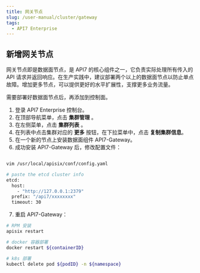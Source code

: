 ```yaml
---
title: 网关节点
slug: /user-manual/cluster/gateway
tags:
  - API7 Enterprise
---
```


## 新增网关节点

网关节点即是数据面节点，是 API7 的核心组件之一，它负责实际处理所有传入的 API 请求并返回响应。在生产实践中，建议部署两个以上的数据面节点以防止单点故障。增加更多节点，可以提供更好的水平扩展性，支撑更多业务流量。

需要部署好数据面节点后，再添加到控制面。

1. 登录 API7 Enterprise 控制台。
2. 在顶部导航菜单，点击 **集群管理** 。
3. 在左侧菜单，点击 **集群列表** 。
4. 在列表中点击集群对应的 **更多** 按钮，在下拉菜单中，点击 **复制集群信息**。
5. 在一个新的节点上安装数据面组件 API7-Gateway。
6. 成功安装 API7-Gateway 后，修改配置文件：

```sh

vim /usr/local/apisix/conf/config.yaml

# paste the etcd cluster info
etcd:
  host:
    - "http://127.0.0.1:2379"
  prefix: "/api7/xxxxxxxx"
  timeout: 30

```

7. 重启 API7-Gateway：

```sh
# RPM 安装
apisix restart

# docker 容器部署
docker restart ${containerID}

# k8s 部署
kubectl delete pod ${podID} -n ${namespace}

```
